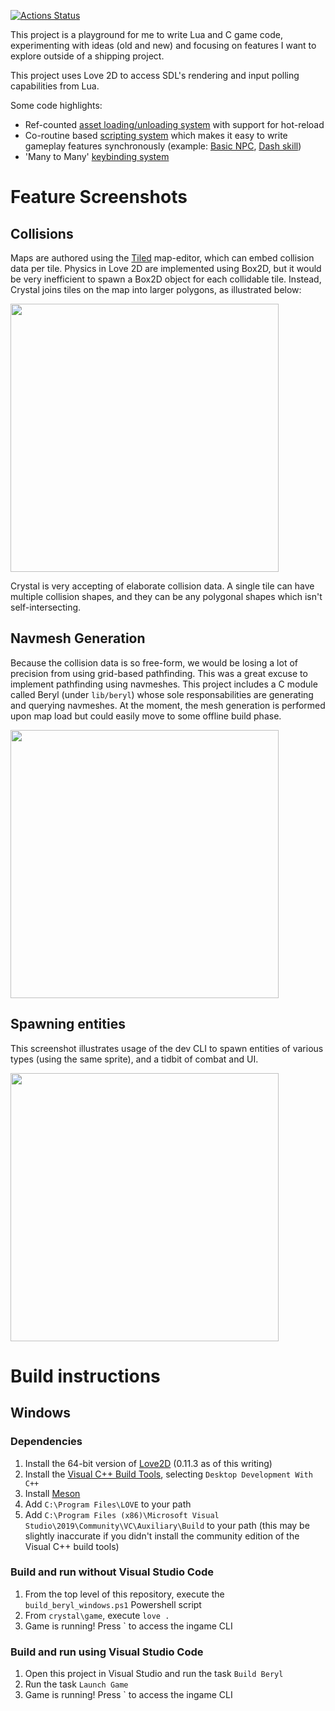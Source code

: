 [![Actions Status](https://github.com/agersant/crystal/workflows/Build/badge.svg)](https://github.com/agersant/crystal/actions)

This project is a playground for me to write Lua and C game code, experimenting with ideas (old and new) and focusing on features I want to explore outside of a shipping project.

This project uses Love 2D to access SDL's rendering and input polling capabilities from Lua.

Some code highlights:

- Ref-counted [asset loading/unloading system](game/engine/resources/Assets.lua) with support for hot-reload
- Co-routine based [scripting system](game/engine/script/Script.lua) which makes it easy to write gameplay features synchronously (example: [Basic NPC](game/content/NPC.lua), [Dash skill](game/content/skill/Dash.lua))
- 'Many to Many' [keybinding system](game/engine/input/InputDevice.lua)

# Feature Screenshots

## Collisions

Maps are authored using the [Tiled](http://www.mapeditor.org/) map-editor, which can embed collision data per tile. Physics in Love 2D are implemented using Box2D, but it would be very inefficient to spawn a Box2D object for each collidable tile. Instead, Crystal joins tiles on the map into larger polygons, as illustrated below:

<img src="docs/readme/crystal_physics_overlay.gif?raw=true" height="429"/>

Crystal is very accepting of elaborate collision data. A single tile can have multiple collision shapes, and they can be any polygonal shapes which isn't self-intersecting.

## Navmesh Generation

Because the collision data is so free-form, we would be losing a lot of precision from using grid-based pathfinding. This was a great excuse to implement pathfinding using navmeshes. This project includes a C module called Beryl (under `lib/beryl`) whose sole responsabilities are generating and querying navmeshes. At the moment, the mesh generation is performed upon map load but could easily move to some offline build phase.

<img src="docs/readme/crystal_navmesh_overlay.gif?raw=true" height="429"/>

## Spawning entities

This screenshot illustrates usage of the dev CLI to spawn entities of various types (using the same sprite), and a tidbit of combat and UI.

<img src="docs/readme/crystal_spawn.gif?raw=true" height="429"/>

# Build instructions

## Windows

### Dependencies
1. Install the 64-bit version of [Love2D](https://love2d.org/) (0.11.3 as of this writing)
2. Install the [Visual C++ Build Tools](http://landinghub.visualstudio.com/visual-cpp-build-tools), selecting `Desktop Development With C++`
3. Install [Meson](https://github.com/mesonbuild/meson/releases)
4. Add `C:\Program Files\LOVE` to your path
4. Add `C:\Program Files (x86)\Microsoft Visual Studio\2019\Community\VC\Auxiliary\Build` to your path (this may be slightly inaccurate if you didn't install the community edition of the Visual C++ build tools)

### Build and run without Visual Studio Code
1. From the top level of this repository, execute the `build_beryl_windows.ps1` Powershell script
2. From `crystal\game`, execute `love .`
3. Game is running! Press ` to access the ingame CLI

### Build and run using Visual Studio Code
1. Open this project in Visual Studio and run the task `Build Beryl`
2. Run the task `Launch Game`
3. Game is running! Press ` to access the ingame CLI

